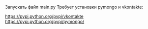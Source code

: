 Запускать файл main.py
Требует установки pymongo и vkontakte:

https://pypi.python.org/pypi/vkontakte
https://pypi.python.org/pypi/pymongo/